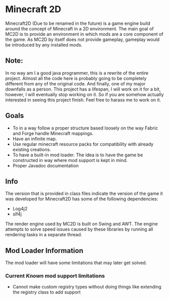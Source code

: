 # Minecraft 2D
Minecraft2D (Due to be renamed in the future) is a game engine build around the concept of Minecraft in a 2D environment. The main goal of MC2D is to provide an environment in which mods
are a core component of the game. As MC2D by itself does not provide gameplay, gameplay would be introduced by any installed mods.

## Note:
In no way am I a good java programmer, this is a rewrite of the entire project. Almost all the code here is probably going to be completely different from any of the original code.
And finally, one of my major downfalls as a person. This project has a lifespan, I will work on it for a bit, however, I will eventually stop working on it. So if you are somehow actually interested in seeing this project finish. Feel free to harass me to work on it.

## Goals
- To in a way follow a proper structure based loosely on the way Fabric and Forge handle Minecraft mappings.
- Have an infinite map.
- Use regular minecraft resource packs for compatibility with already existing creations.
- To have a built-in mod loader. The idea is to have the game be constructed in way where mod support is kept in mind.
- Proper Javadoc documentation

## Info
The version that is provided in class files indicate the version of the game it was developed for
Minecraft2D has some of the following dependencies:
- Log4j2
- slf4j

The render engine used by MC2D is built on Swing and AWT. The engine attempts to solve speed issues caused by these libraries by running all rendering tasks in a separate thread.

## Mod Loader Information
The mod loader will have some limitations that may later get solved.

### Current ***Known*** mod support limitations
- Cannot make custom registry types without doing things like extending the registry class to add support